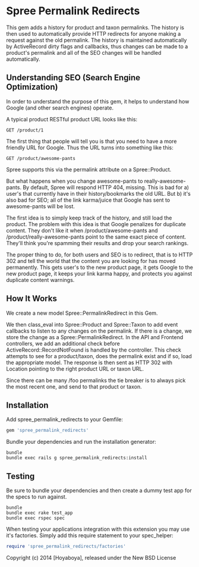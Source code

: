 Spree Permalink Redirects
=========================

This gem adds a history for product and taxon permalinks. The history is then used to automatically provide HTTP redirects for anyone making a request against the old permalink. The history is maintained automatically by ActiveRecord dirty flags and callbacks, thus changes can be made to a product's permalink and all of the SEO changes will be handled automatically.

Understanding SEO (Search Engine Optimization)
----------------------------------------------

In order to understand the purpose of this gem, it helps to understand how Google (and other search engines) operate.

A typical product RESTful product URL looks like this:

```
GET /product/1
```

The first thing that people will tell you is that you need to have a more friendly URL for Google. Thus the URL turns into something like this:

```
GET /product/awesome-pants
```

Spree supports this via the permalink attribute on a Spree::Product.

But what happens when you change awesome-pants to really-awesome-pants. By default, Spree will respond HTTP 404, missing. This is bad for a) user's that currently have in their history/bookmarks the old URL. But b) it's also bad for SEO; all of the link karma/juice that Google has sent to awesome-pants will be lost.

The first idea is to simply keep track of the history, and still load the product. The problem with this idea is that Google penalizes for duplicate content. They don't like it when /product/awesome-pants and /product/really-awesome-pants point to the same exact piece of content. They'll think you're spamming their results and drop your search rankings. 

The proper thing to do, for both users and SEO is to redirect, that is to HTTP 302 and tell the world that the content you are looking for has moved permanently. This gets user's to the new product page, it gets Google to the new product page, it keeps your link karma happy, and protects you against duplicate content warnings.

How It Works
------------

We create a new model Spree::PermalinkRedirect in this Gem.

We then class_eval into Spree::Product and Spree::Taxon to add event callbacks to listen to any changes on the permalink. If there is a change, we store the change as a Spree::PermalinkRedirect. In the API and Frontend controllers, we add an additional check before ActiveRecord::RecordNotFound is handled by the controller. This check attempts to see for a product/taxon, does the permalink exist and if so, load the appropriate model. The response is then sent as HTTP 302 with Location pointing to the right product URL or taxon URL. 

Since there can be many /foo permalinks the tie breaker is to always pick the most recent one, and send to that product or taxon.

Installation
------------

Add spree_permalink_redirects to your Gemfile:

```ruby
gem 'spree_permalink_redirects'
```

Bundle your dependencies and run the installation generator:

```shell
bundle
bundle exec rails g spree_permalink_redirects:install
```

Testing
-------

Be sure to bundle your dependencies and then create a dummy test app for the specs to run against.

```shell
bundle
bundle exec rake test_app
bundle exec rspec spec
```

When testing your applications integration with this extension you may use it's factories.
Simply add this require statement to your spec_helper:

```ruby
require 'spree_permalink_redirects/factories'
```

Copyright (c) 2014 [Hoyaboya], released under the New BSD License
